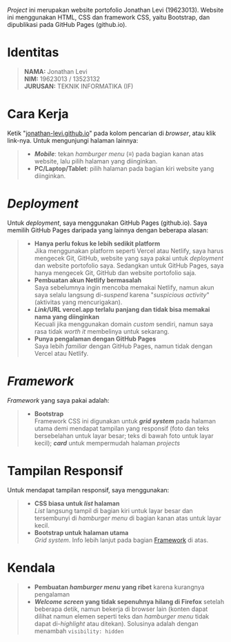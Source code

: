 *Project* ini merupakan website portofolio Jonathan Levi (19623013). Website ini menggunakan HTML, CSS dan framework CSS, yaitu Bootstrap, dan dipublikasi pada GitHub Pages (github.io).

# Identitas
> **NAMA:** Jonathan Levi  
> **NIM:** 19623013 / 13523132  
> **JURUSAN:** TEKNIK INFORMATIKA (IF)  

# Cara Kerja
Ketik "[jonathan-levi.github.io](https://jonathan-levi.github.io/)" pada kolom pencarian di *browser*, atau klik link-nya. Untuk mengunjungi halaman lainnya:
>- ***Mobile***: tekan *hamburger menu* (≡) pada bagian kanan atas website, lalu pilih halaman yang diinginkan.
> - **PC/Laptop/Tablet**: pilih halaman pada bagian kiri website yang diinginkan.

# *Deployment*
Untuk *deployment*, saya menggunakan GitHub Pages (github.io). Saya memilih  GitHub Pages daripada yang lainnya dengan beberapa alasan:
> - **Hanya perlu fokus ke lebih sedikit platform**  
Jika menggunakan platform seperti Vercel atau Netlify, saya harus mengecek Git, GitHub, website yang saya pakai untuk *deployment* dan website portofolio saya. Sedangkan untuk GitHub Pages, saya hanya mengecek Git, GitHub dan website portofolio saja.
> - **Pembuatan akun Netlify bermasalah**  
Saya sebelumnya ingin mencoba memakai Netlify, namun akun saya selalu langsung di-*suspend* karena "*suspicious activity*" (aktivitas yang mencurigakan).
> - ***Link*/URL vercel.app terlalu panjang dan tidak bisa memakai nama yang diinginkan**  
Kecuali jika menggunakan domain *custom* sendiri, namun saya rasa tidak *worth it* membelinya untuk sekarang.
> - **Punya pengalaman dengan GitHub Pages**  
Saya lebih *familiar* dengan GitHub Pages, namun tidak dengan Vercel atau Netlify.

# *Framework*
*Framework* yang saya pakai adalah:
> - **Bootstrap**  
  Framework CSS ini digunakan untuk ***grid system*** pada halaman utama demi mendapat tampilan yang responsif (foto dan teks bersebelahan untuk layar besar; teks di bawah foto untuk layar kecil); **_card_** untuk mempermudah halaman *projects*

# Tampilan Responsif
Untuk mendapat tampilan responsif, saya menggunakan:
> - **CSS biasa untuk *list* halaman**  
*List* langsung tampil di bagian kiri untuk layar besar dan tersembunyi di *hamburger menu* di bagian kanan atas untuk layar kecil.
> - **Bootstrap untuk halaman utama**  
*Grid system*. Info lebih lanjut pada bagian [Framework](#framework) di atas.

# Kendala
> - **Pembuatan *hamburger menu* yang ribet** karena kurangnya pengalaman
> - ***Welcome screen* yang tidak sepenuhnya hilang di Firefox** setelah beberapa detik, namun bekerja di browser lain (konten dapat dilihat namun elemen seperti teks dan *hamburger menu* tidak dapat di-*highlight* atau ditekan). Solusinya adalah dengan menambah `visibility: hidden`